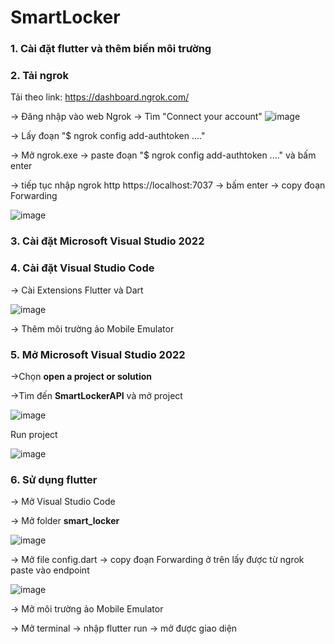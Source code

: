 # SmartLocker
### 1. Cài đặt flutter và thêm biến môi trường
### 2. Tải ngrok
Tải theo link: https://dashboard.ngrok.com/

-> Đăng nhập vào web Ngrok -> Tìm "Connect your account"
![image](https://github.com/Haunguyen42193/SmartLocker/assets/76529425/33a1a09a-cf66-4478-9650-afa9b818c9f0)

-> Lấy đoạn "$ ngrok config add-authtoken ...."

-> Mở ngrok.exe -> paste đoạn "$ ngrok config add-authtoken ...." và bấm enter

-> tiếp tục nhập ngrok http https://localhost:7037 -> bấm enter 
-> copy đoạn Forwarding

![image](https://github.com/Haunguyen42193/SmartLocker/assets/76529425/b1ed68c3-1685-41c9-a67a-c50f6f63ad01)

### 3. Cài đặt Microsoft Visual Studio 2022
### 4. Cài đặt Visual Studio Code
-> Cài Extensions Flutter và Dart

![image](https://github.com/Haunguyen42193/SmartLocker/assets/76529425/6390bb2a-d11b-4420-9f2d-7c963b993f03)

-> Thêm môi trường ảo Mobile Emulator

### 5. Mở Microsoft Visual Studio 2022
->Chọn **open a project or solution** 

->Tìm đến **SmartLockerAPI** và mở project

![image](https://github.com/Haunguyen42193/SmartLocker/assets/76529425/bc4a6190-7b14-4a9d-a923-a36fbd53b459)


Run project

![image](https://github.com/Haunguyen42193/SmartLocker/assets/76529425/0fbd3a80-0ee9-4252-9168-00f010ce47e5)


### 6. Sử dụng flutter
-> Mở Visual Studio Code

-> Mở folder **smart_locker**

![image](https://github.com/Haunguyen42193/SmartLocker/assets/76529425/edf73928-5371-442a-8b36-92a4da8376da)

-> Mở file config.dart -> copy đoạn Forwarding ở trên lấy được từ ngrok paste vào endpoint

![image](https://github.com/Haunguyen42193/SmartLocker/assets/76529425/9d6a3b12-1a52-435d-b90f-f7ccbdd41564)

-> Mở môi trường ảo Mobile Emulator

-> Mở terminal -> nhập flutter run -> mở được giao diện 
